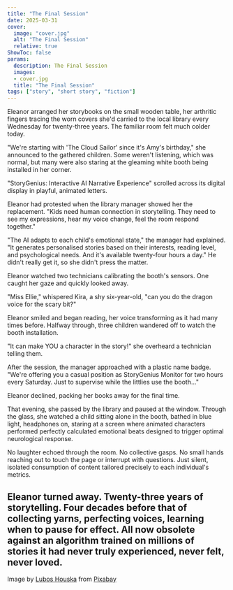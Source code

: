 ```yaml
---
title: "The Final Session"
date: 2025-03-31
cover:
  image: "cover.jpg"
  alt: "The Final Session"
  relative: true
ShowToc: false
params:
  description: The Final Session 
  images:
  - cover.jpg
  title: "The Final Session"
tags: ["story", "short story", "fiction"]
---
```


Eleanor arranged her storybooks on the small wooden table, her arthritic fingers tracing the worn covers she'd carried to the local library every Wednesday for twenty-three years. The familiar room felt much colder today.

"We're starting with 'The Cloud Sailor' since it's Amy's birthday," she announced to the gathered children. Some weren't listening, which was normal, but many were also staring at the gleaming white booth being installed in her corner.

"StoryGenius: Interactive AI Narrative Experience" scrolled across its digital display in playful, animated letters. 

Eleanor had protested when the library manager showed her the replacement. "Kids need human connection in storytelling. They need to see my expressions, hear my voice change, feel the room respond together."

"The AI adapts to each child's emotional state," the manager had explained. "It generates personalised stories based on their interests, reading level, and psychological needs. And it's available twenty-four hours a day." He didn't really get it, so she didn't press the matter.

Eleanor watched two technicians calibrating the booth's sensors. One caught her gaze and quickly looked away.

"Miss Ellie," whispered Kira, a shy six-year-old, "can you do the dragon voice for the scary bit?"

Eleanor smiled and began reading, her voice transforming as it had many times before. Halfway through, three children wandered off to watch the booth installation.

"It can make YOU a character in the story!" she overheard a technician telling them.

After the session, the manager approached with a plastic name badge. "We're offering you a casual position as StoryGenius Monitor for two hours every Saturday. Just to supervise while the littlies use the booth..."

Eleanor declined, packing her books away for the final time.

That evening, she passed by the library and paused at the window. Through the glass, she watched a child sitting alone in the booth, bathed in blue light, headphones on, staring at a screen where animated characters performed perfectly calculated emotional beats designed to trigger optimal neurological response.

No laughter echoed through the room. No collective gasps. No small hands reaching out to touch the page or interrupt with questions. Just silent, isolated consumption of content tailored precisely to each individual's metrics.

Eleanor turned away. Twenty-three years of storytelling. Four decades before that of collecting yarns, perfecting voices, learning when to pause for effect. All now obsolete against an algorithm trained on millions of stories it had never truly experienced, never felt, never loved.
---
Image by <a href="https://pixabay.com/users/luboshouska-198496/?utm_source=link-attribution&utm_medium=referral&utm_campaign=image&utm_content=1204029">Lubos Houska</a> from <a href="https://pixabay.com//?utm_source=link-attribution&utm_medium=referral&utm_campaign=image&utm_content=1204029">Pixabay</a>
